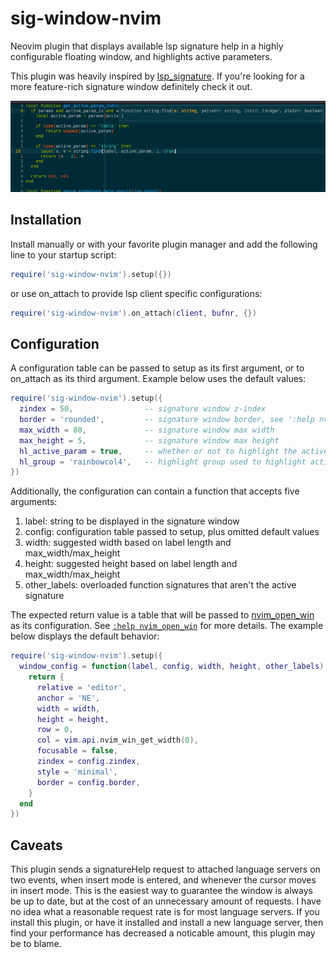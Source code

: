 # sig-window-nvim

Neovim plugin that displays available lsp signature help in a highly configurable floating window, and highlights active parameters.

This plugin was heavily inspired by [lsp_signature](https://github.com/ray-x/lsp_signature.nvim). If you're looking for a more feature-rich signature window definitely check it out.

![](/screenshots/sig-window-nvim.png)

## Installation

Install manually or with your favorite plugin manager and add the following line to your startup script:

```lua
require('sig-window-nvim').setup({})
```

or use on_attach to provide lsp client specific configurations:

```lua
require('sig-window-nvim').on_attach(client, bufnr, {})
```

## Configuration

A configuration table can be passed to setup as its first argument, or to on_attach as its third argument. Example below uses the default values:

```lua
require('sig-window-nvim').setup({
  zindex = 50,                -- signature window z-index
  border = 'rounded',         -- signature window border, see ':help nvim_open_win' for possible values
  max_width = 80,             -- signature window max width
  max_height = 5,             -- signature window max height
  hl_active_param = true,     -- whether or not to highlight the active parameter
  hl_group = 'rainbowcol4',   -- highlight group used to highlight active parameter
})
```

Additionally, the configuration can contain a function that accepts five arguments:

1. label: string to be displayed in the signature window
2. config: configuration table passed to setup, plus omitted default values
3. width: suggested width based on label length and max_width/max_height
4. height: suggested height based on label length and max_width/max_height
5. other_labels: overloaded function signatures that aren't the active signature

The expected return value is a table that will be passed to [nvim_open_win](https://neovim.io/doc/user/api.html#nvim_open_win()) as its configuration. See [`:help nvim_open_win`](https://neovim.io/doc/user/api.html#nvim_open_win()) for more details. The example below displays the default behavior:

```lua
require('sig-window-nvim').setup({
  window_config = function(label, config, width, height, other_labels)
    return {
      relative = 'editor',
      anchor = 'NE',
      width = width,
      height = height,
      row = 0,
      col = vim.api.nvim_win_get_width(0),
      focusable = false,
      zindex = config.zindex,
      style = 'minimal',
      border = config.border,
    }
  end
})
```

## Caveats

This plugin sends a signatureHelp request to attached language servers on two events, when insert mode is entered, and whenever the cursor moves in insert mode. This is the easiest way to guarantee the window is always be up to date, but at the cost of an unnecessary amount of requests. I have no idea what a reasonable request rate is for most language servers. If you install this plugin, or have it installed and install a new language server, then find your performance has decreased a noticable amount, this plugin may be to blame.
